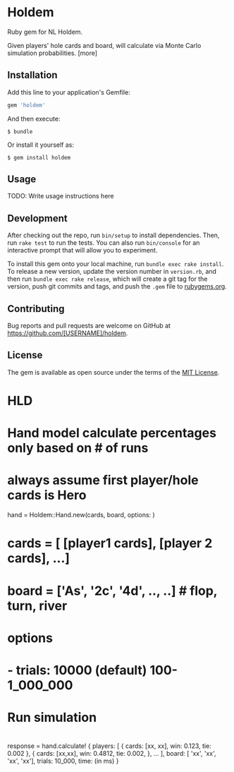 # Holdem

Ruby gem for NL Holdem. 

Given players' hole cards and board, will calculate via Monte Carlo simulation probabilities.
[more]


## Installation

Add this line to your application's Gemfile:

```ruby
gem 'holdem'
```

And then execute:

    $ bundle

Or install it yourself as:

    $ gem install holdem

## Usage

TODO: Write usage instructions here

## Development

After checking out the repo, run `bin/setup` to install dependencies. Then, run `rake test` to run the tests. You can also run `bin/console` for an interactive prompt that will allow you to experiment.

To install this gem onto your local machine, run `bundle exec rake install`. To release a new version, update the version number in `version.rb`, and then run `bundle exec rake release`, which will create a git tag for the version, push git commits and tags, and push the `.gem` file to [rubygems.org](https://rubygems.org).

## Contributing

Bug reports and pull requests are welcome on GitHub at https://github.com/[USERNAME]/holdem.

## License

The gem is available as open source under the terms of the [MIT License](https://opensource.org/licenses/MIT).


# HLD

  # Hand model calculate percentages only based on # of runs
  # always assume first player/hole cards is Hero

  hand = Holdem::Hand.new(cards, board, options: )

  # cards = [ [player1 cards], [player 2 cards], ...]
  # board = ['As', '2c', '4d', .., ..]  # flop, turn, river
  # options
  # - trials: 10000 (default) 100-1_000_000

  #
  # Run simulation
  #
  response = hand.calculate!
  {
    players: [
      {
        cards: [xx, xx],
        win: 0.123,
        tie: 0.002
      },
      {
        cards: [xx,xx],
        win: 0.4812,
        tie: 0.002,
      },
      ...
    ],
    board: [ 'xx', 'xx', 'xx', 'xx'],
    trials: 10_000,
    time: (in ms)
  }


